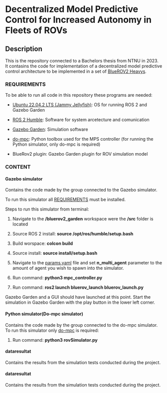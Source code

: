 # Decentralized Model Predictive Control for Increased Autonomy in Fleets of ROVs

## Description

This is the repository connected to a Bachelors thesis from NTNU in 2023. It contasins the code for implementation of a decentralized model predictive control architecture to be implemented in a set of [BlueROV2 Heavys](https://bluerobotics.com/store/rov/bluerov2-upgrade-kits/brov2-heavy-retrofit/).

### REQUIREMENTS

To be able to run all code in this repository these programs are needed:

- [Ubuntu 22.04.2 LTS (Jammy Jellyfish)](https://releases.ubuntu.com/jammy/): OS for running ROS 2 and Gazebo Garden

- [ROS 2 Humble](https://docs.ros.org/en/humble/index.html): Software for system arcetecture and comunication

- [Gazebo Garden](https://gazebosim.org/docs/garden/install_ubuntu): Simulation software

- [do-mpc](https://www.do-mpc.com/en/latest/): Python toolbox used for the MPS controller (for running the Python simulator, only do-mpc is required)

-  BlueRov2 plugin: Gazebo Garden plugin for ROV simulation model

### CONTENT

#### Gazebo simulator

Contains the code made by the group connected to the Gazebo simulator.

To run this simulator all [REQUIREMENTS](https://github.com/lrfosso/TowardsUnderwaterAutonomousFleets#requirements) must be installed.

Steps to run this simulator from terminal:

1. Navigate to the **/bluerov2_garden** workspace were the **/src** folder is located

2. Source ROS 2 install: **source /opt/ros/humble/setup.bash**

3. Build worspace: **colcon build**

4. Source install: **source install/setup.bash**

5. Navigate to the [params.yaml](https://github.com/lrfosso/TowardsUnderwaterAutonomousFleets/blob/main/GazeboSimulator/mpc_controller/params/params.yaml) file and set **n_multi_agent** parameter to the amount of agent you wish to spawn into the simulator.

6.  Run command: **python3 mpc_controller.py**

7. Run command: **ros2 launch bluerov_launch bluerov_launch.py**

Gazebo Garden and a GUI should have launched at this point. Start the simulation in Gazebo Garden with the play button in the lower left corner.

#### Python simulator(Do-mpc simulator)

Contains the code made by the group connected to the do-mpc simulator.
To run this simulator only [do-mpc](https://www.do-mpc.com/en/latest/) is required:
1. Run command: **python3 rovSimulator.py**

#### dataresultat

Contains the results from the simulation tests conducted during the project.


#### dataresultat

Contains the results from the simulation tests conducted during the project.
